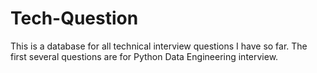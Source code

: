 # Tech-Question
This is a database for all technical interview questions I have so far. 
The first several questions are for Python Data Engineering interview. 
